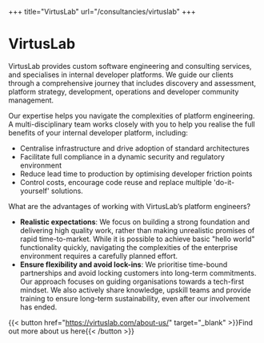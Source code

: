 +++
title="VirtusLab"
url="/consultancies/virtuslab"
+++

# VirtusLab

VirtusLab provides custom software engineering and consulting services, and specialises in internal developer platforms. We guide our clients through a comprehensive journey that includes discovery and assessment, platform strategy, development, operations and developer community management.

Our expertise helps you navigate the complexities of platform engineering. A multi-disciplinary team works closely with you to help you realise the full benefits of your internal developer platform, including:

- Centralise infrastructure and drive adoption of standard architectures
- Facilitate full compliance in a dynamic security and regulatory environment
- Reduce lead time to production by optimising developer friction points
- Control costs, encourage code reuse and replace multiple 'do-it-yourself' solutions.

What are the advantages of working with VirtusLab’s platform engineers?

- **Realistic expectations**: We focus on building a strong foundation and delivering high quality work, rather than making unrealistic promises of rapid time-to-market. While it is possible to achieve basic "hello world" functionality quickly, navigating the complexities of the enterprise environment requires a carefully planned effort.
- **Ensure flexibility and avoid lock-ins**: We prioritise time-bound partnerships and avoid locking customers into long-term commitments. Our approach focuses on guiding organisations towards a tech-first mindset. We also actively share knowledge, upskill teams and provide training to ensure long-term sustainability, even after our involvement has ended.


{{< button href="https://virtuslab.com/about-us/" target="_blank" >}}Find out more about us here{{< /button >}}
